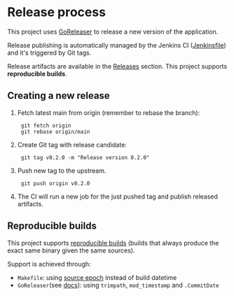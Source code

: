 # Release process

This project uses [GoReleaser] to release a new version of the application.

Release publishing is automatically managed by the Jenkins CI ([Jenkinsfile]) and it's triggered by Git tags. 

Release artifacts are available in the [Releases] section. This project supports **reproducible builds**.

## Creating a new release

1. Fetch latest main from origin (remember to rebase the branch):

        git fetch origin
        git rebase origin/main

2. Create Git tag with release candidate:

        git tag v0.2.0 -m "Release version 0.2.0"

3. Push new tag to the upstream.

        git push origin v0.2.0 

4. The CI will run a new job for the just pushed tag and publish released artifacts.

## Reproducible builds

This project supports [reproducible builds] (builds that always produce the exact same binary given the same sources).

Support is achieved through:
- `Makefile`: using [source epoch] instead of build datetime
- `GoReleaser`(see [docs][gorel-docs]): using `trimpath`, `mod_timestamp` and `.CommitDate`


[GoReleaser]: https://goreleaser.com/
[Jenkinsfile]: https://github.com/elastic/elastic-agent-changelog-tool/blob/main/.ci/Jenkinsfile
[Releases]: https://github.com/elastic/elastic-package/releases
[reproducible builds]: https://reproducible-builds.org/
[source epoch]: https://reproducible-builds.org/docs/source-date-epoch/
[gorel-docs]: https://goreleaser.com/customization/build/#reproducible-builds
